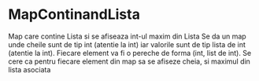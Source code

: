 # MapContinandLista
Map care contine Lista si se afiseaza int-ul maxim din Lista
Se da un map unde cheile sunt de tip int (atentie la int) iar valorile sunt de tip lista de int (atentie la int). 
Fiecare element va fi o pereche de forma (int, list de int).
Se cere ca pentru fiecare element din map sa se afiseze cheia, si maximul din lista asociata
